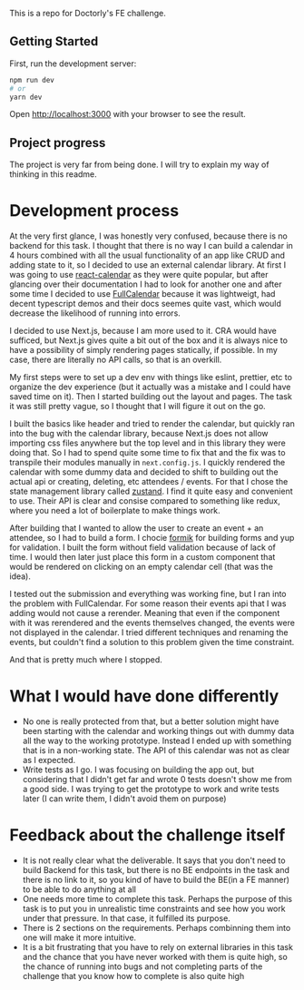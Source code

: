 This is a repo for Doctorly's FE challenge.

## Getting Started

First, run the development server:

```bash
npm run dev
# or
yarn dev
```

Open [http://localhost:3000](http://localhost:3000) with your browser to see the result.

## Project progress

The project is very far from being done. I will try to explain my way of thinking in this readme.

# Development process

At the very first glance, I was honestly very confused, because there is no backend for this task. I thought that there is no way I can build a calendar in 4 hours combined with all the usual functionality of an app like CRUD and adding state to it, so I decided to use an external calendar library. At first I was going to use [react-calendar](https://www.npmjs.com/package/react-calendar) as they were quite popular, but after glancing over their documentation I had to look for another one and after some time I decided to use [FullCalendar](https://fullcalendar.io/) because it was lightweigt, had decent typescript demos and their docs seemes quite vast, which would decrease the likelihood of running into errors.

I decided to use Next.js, because I am more used to it. CRA would have sufficed, but Next.js gives quite a bit out of the box and it is always nice to have a possibility of simply rendering pages statically, if possible. In my case, there are literally no API calls, so that is an overkill.

My first steps were to set up a dev env with things like eslint, prettier, etc to organize the dev experience (but it actually was a mistake and I could have saved time on it). Then I started building out the layout and pages. The task it was still pretty vague, so I thought that I will figure it out on the go.

I built the basics like header and tried to render the calendar, but quickly ran into the bug with the calendar library, because Next.js does not allow importing css files anywhere but the top level and in this library they were doing that. So I had to spend quite some time to fix that and the fix was to transpile their modules manually in `next.config.js`. I quickly rendered the calendar with some dummy data and decided to shift to building out the actual api or creating, deleting, etc attendees / events. For that I chose the state management library called [zustand](https://github.com/pmndrs/zustand). I find it quite easy and convenient to use. Their API is clear and consise compared to something like redux, where you need a lot of boilerplate to make things work.

After building that I wanted to allow the user to create an event + an attendee, so I had to build a form. I chocie [formik](https://formik.org/) for building forms and yup for validation. I built the form without field validation because of lack of time. I would then later just place this form in a custom component that would be rendered on clicking on an empty calendar cell (that was the idea).

I tested out the submission and everything was working fine, but I ran into the problem with FullCalendar. For some reason their events api that I was adding would not cause a rerender. Meaning that even if the component with it was rerendered and the events themselves changed, the events were not displayed in the calendar. I tried different techniques and renaming the events, but couldn't find a solution to this problem given the time constraint.

And that is pretty much where I stopped.

# What I would have done differently

- No one is really protected from that, but a better solution might have been starting with the calendar and working things out with dummy data all the way to the working prototype. Instead I ended up with something that is in a non-working state. The API of this calendar was not as clear as I expected.
- Write tests as I go. I was focusing on building the app out, but considering that I didn't get far and wrote 0 tests doesn't show me from a good side. I was trying to get the prototype to work and write tests later (I can write them, I didn't avoid them on purpose)

# Feedback about the challenge itself

- It is not really clear what the deliverable. It says that you don't need to build Backend for this task, but there is no BE endpoints in the task and there is no link to it, so you kind of have to build the BE(in a FE manner) to be able to do anything at all
- One needs more time to complete this task. Perhaps the purpose of this task is to put you in unrealistic time constraints and see how you work under that pressure. In that case, it fulfilled its purpose.
- There is 2 sections on the requirements. Perhaps combinning them into one will make it more intuitive.
- It is a bit frustrating that you have to rely on external libraries in this task and the chance that you have never worked with them is quite high, so the chance of running into bugs and not completing parts of the challenge that you know how to complete is also quite high
